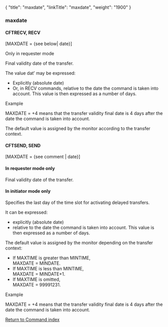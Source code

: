 {
    "title": "maxdate",
    "linkTitle": "maxdate",
    "weight": "1900"
}<span id="maxdate"></span>

### maxdate

<span id="maxdate_CFTRECV"></span>

#### CFTRECV, RECV

\[MAXDATE = {see below| date}\]

Only
in requester mode

Final validity date of the transfer.

The value dat’ may be expressed:

- Explicitly (absolute
    date)
- Or, in RECV commands,
    relative to the date the command is taken into account. This value is
    then expressed as a number of days.

Example

MAXDATE = +4 means that the transfer validity final date is 4 days after
the date the command is taken into account.

The default value is assigned by the monitor according to the transfer
context.

<span id="maxdate_CFTSEND"></span>

#### CFTSEND, SEND

\[MAXDATE = {see comment | date}\]

#### In requester mode only

Final validity date of the transfer.

#### In initiator mode only

Specifies the last day of the time slot for activating
delayed transfers.

It can be expressed:

- explicitly (absolute
    date)
- relative to the
    date the command is taken into account. This value is then expressed as
    a number of days.

The default value is assigned by the monitor depending on the transfer
context:

- If MAXTIME is greater
    than MINTIME,  
    MAXDATE = MINDATE.
- If MAXTIME is less
    than MINTIME,  
    MAXDATE = MINDATE+1.
- If MAXTIME is omitted,  
    MAXDATE = 99991231.

Example

MAXDATE = +4 means that the transfer validity final date is 4 days after
the date the command is taken into account.

[Return to Command index](../../)
